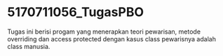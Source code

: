 # 5170711056_TugasPBO
Tugas ini berisi progam yang menerapkan teori pewarisan, metode overriding dan access protected dengan kasus class pewarisnya adalah class manusia.
